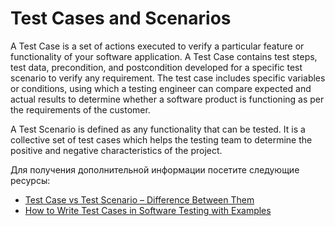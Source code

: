 # Test Cases and Scenarios

A Test Case is a set of actions executed to verify a particular feature or functionality of your software application. A Test Case contains test steps, test data, precondition, and postcondition developed for a specific test scenario to verify any requirement. The test case includes specific variables or conditions, using which a testing engineer can compare expected and actual results to determine whether a software product is functioning as per the requirements of the customer.

A Test Scenario is defined as any functionality that can be tested. It is a collective set of test cases which helps the testing team to determine the positive and negative characteristics of the project.

Для получения дополнительной информации посетите следующие ресурсы:

- [Test Case vs Test Scenario – Difference Between Them](https://www.guru99.com/test-case-vs-test-scenario.html)
- [How to Write Test Cases in Software Testing with Examples](https://www.guru99.com/test-case.html)
